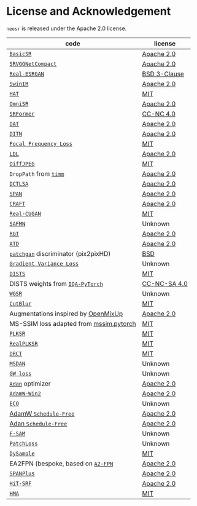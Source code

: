 # License and Acknowledgement

`neosr` is released under the Apache 2.0 license.

| code                                                                                                		| license                                                                               			|
|---------------------------------------------------------------------------------------------------------------|---------------------------------------------------------------------------------------------------------------|
| [`BasicSR`](https://github.com/XPixelGroup/BasicSR)                                                 		| [Apache 2.0](https://github.com/XPixelGroup/BasicSR/blob/master/LICENSE.txt)          			|
| [`SRVGGNetCompact`](https://github.com/XPixelGroup/BasicSR/blob/master/basicsr/archs/srvgg_arch.py) 		| [Apache 2.0](https://github.com/XPixelGroup/BasicSR/blob/master/LICENSE.txt)          			|
| [`Real-ESRGAN`](https://github.com/xinntao/Real-ESRGAN)                                             		| [BSD 3-Clause](https://github.com/xinntao/Real-ESRGAN/blob/master/LICENSE)            			|
| [`SwinIR`](https://github.com/JingyunLiang/SwinIR)                                                  		| [Apache 2.0](https://github.com/JingyunLiang/SwinIR/blob/main/LICENSE)                			|
| [`HAT`](https://github.com/XPixelGroup/HAT)                                                         		| [MIT](https://github.com/XPixelGroup/HAT/blob/main/LICENSE)                           			|
| [`OmniSR`](https://github.com/Francis0625/Omni-SR)                                                  		| [Apache 2.0](https://github.com/Francis0625/Omni-SR#license)                          			|
| [`SRFormer`](https://github.com/HVision-NKU/SRFormer)                                               		| [CC-NC 4.0](https://github.com/HVision-NKU/SRFormer/blob/main/LICENSE.txt)            			|
| [`DAT`](https://github.com/zhengchen1999/dat)                                                       		| [Apache 2.0](https://github.com/zhengchen1999/DAT/blob/main/LICENSE)                  			|
| [`DITN`](https://github.com/yongliuy/DITN)                                                          		| [Apache 2.0](https://github.com/yongliuy/DITN/blob/main/LICENSE)                      			|
| [`Focal Frequency Loss`](https://github.com/EndlessSora/focal-frequency-loss)                       		| [MIT](https://github.com/EndlessSora/focal-frequency-loss/blob/master/LICENSE.md)     			|
| [`LDL`](https://github.com/csjliang/LDL)                                                            		| [Apache 2.0](https://github.com/csjliang/LDL/blob/master/LICENSE)                     			|
| [`DiffJPEG`](https://github.com/mlomnitz/DiffJPEG)                                                  		| [MIT](https://github.com/mlomnitz/DiffJPEG/blob/master/LICENSE)                       			|
| `DropPath` from [`timm`](https://github.com/huggingface/pytorch-image-models)                       		| [Apache 2.0](https://github.com/huggingface/pytorch-image-models/blob/main/LICENSE)   			|
| [`DCTLSA`](https://github.com/zengkun301/DCTLSA)						      		| [Apache 2.0](https://github.com/zengkun301/DCTLSA?tab=readme-ov-file#license)		      			|
| [`SPAN`](https://github.com/hongyuanyu/SPAN)							      		| [Apache 2.0](https://github.com/hongyuanyu/SPAN/blob/main/LICENSE.txt)		      			|
| [`CRAFT`](https://github.com/AVC2-UESTC/CRAFT-SR)						      		| [Apache 2.0](https://github.com/AVC2-UESTC/CRAFT-SR/blob/main/LICENSE.txt)	      				|
| [`Real-CUGAN`](https://github.com/bilibili/ailab)						      		| [MIT](https://github.com/bilibili/ailab/blob/main/Real-CUGAN/LICENSE)						|
| [`SAFMN`](https://github.com/sunny2109/SAFMN)							      		| Unknown													|
| [`RGT`](https://github.com/zhengchen1999/RGT)							      		| [Apache 2.0](https://github.com/zhengchen1999/RGT/blob/main/LICENSE)						|
| [`ATD`](https://github.com/LabShuHangGU/Adaptive-Token-Dictionary)				      		| [Apache 2.0](https://github.com/LabShuHangGU/Adaptive-Token-Dictionary/blob/main/LICENSE.txt)			|
| [`patchgan`](https://github.com/NVIDIA/pix2pixHD) discriminator (pix2pixHD)			      		| [BSD](https://github.com/NVIDIA/pix2pixHD/blob/master/LICENSE.txt)						|
| [`Gradient Variance Loss`](https://github.com/lusinlu/gradient-variance-loss)			      		| Unknown 													|
| [`DISTS`](https://github.com/dingkeyan93/DISTS)						      		| [MIT](https://github.com/dingkeyan93/DISTS/blob/master/LICENSE)						|
| DISTS weights from [`IQA-PyTorch`](https://github.com/chaofengc/IQA-PyTorch)			      		| [CC-NC-SA 4.0](https://github.com/chaofengc/IQA-PyTorch/blob/main/LICENSE)					|
| [`WGSR`](https://github.com/mandalinadagi/WGSR)						      		| Unknown													|
| [`CutBlur`](https://github.com/clovaai/cutblur/)						      		| [MIT](https://github.com/clovaai/cutblur/blob/master/LICENSE)							|
| Augmentations inspired by [OpenMixUp](https://github.com/Westlake-AI/openmixup)		      		| [Apache 2.0](https://github.com/Westlake-AI/openmixup/blob/main/LICENSE)					|
| MS-SSIM loss adapted from [mssim.pytorch](https://github.com/lartpang/mssim.pytorch)		      		| [MIT](https://github.com/lartpang/mssim.pytorch/blob/main/LICENSE)						|
| [`PLKSR`](https://github.com/dslisleedh/PLKSR)						      		| [MIT](https://github.com/dslisleedh/PLKSR/blob/main/LICENSE)							|
| [`RealPLKSR`](https://github.com/dslisleedh/PLKSR)						      		| [MIT](https://github.com/dslisleedh/PLKSR/blob/main/LICENSE)							|
| [`DRCT`](https://github.com/ming053l/DRCT)							      		| [MIT](https://github.com/ming053l/DRCT/blob/main/LICENSE)							|
| [`MSDAN`](https://github.com/Supereeeee/MSDAN)						      		| Unknown													|
| [`GW loss`](https://github.com/xiezw5/Component-Divide-and-Conquer-for-Real-World-Image-Super-Resolution/)	| Unknown													|
| [`Adan`](https://github.com/sail-sg/Adan) optimizer								| [Apache 2.0](https://github.com/sail-sg/Adan/blob/main/LICENSE)						|
| [`AdamW-Win2`](https://github.com/sail-sg/win)								| [Apache 2.0](https://github.com/sail-sg/win/blob/main/LICENSE)						|
| [`ECO`](https://github.com/2minkyulee/ECO)									| Unknown													|
| [AdamW `Schedule-Free`](https://github.com/facebookresearch/schedule_free)					| [Apache 2.0](https://github.com/facebookresearch/schedule_free/blob/main/LICENSE)				|
| [Adan `Schedule-Free`](https://github.com/muslll/adan_schedule_free)						| [Apache 2.0](https://github.com/muslll/adan_schedule_free/blob/main/license)					|
| [`F-SAM`](https://github.com/nblt/F-SAM)									| Unknown													|
| [`PatchLoss`](https://github.com/Suanmd/Patch-Loss-for-Super-Resolution)					| Unknown													|
| [`DySample`](https://github.com/tiny-smart/dysample)								| [MIT](https://github.com/tiny-smart/dysample/blob/main/LICENSE)						|
| EA2FPN (bespoke, based on [`A2-FPN`](https://github.com/lironui/A2-FPN) 			      		| [Apache 2.0](https://github.com/muslll/neosr/blob/master/license.txt)		      				|
| [`SPANPlus`](https://github.com/umzi2/SPANPlus)								| [Apache 2.0](https://github.com/umzi2/SPANPlus/blob/master/license.txt)					|
| [`HiT-SRF`](https://github.com/XiangZ-0/HiT-SR)								| [Apache 2.0](https://github.com/XiangZ-0/HiT-SR/blob/main/LICENSE)						|
| [`HMA`](https://github.com/korouuuuu/HMA)									| [MIT](https://github.com/korouuuuu/HMA/blob/main/LICENSE)							|
